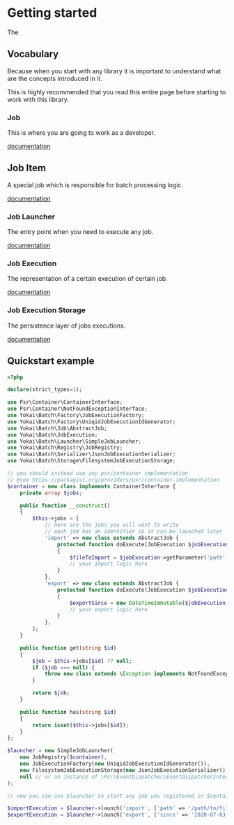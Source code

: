 # Getting started

The


## Vocabulary

Because when you start with any library
it is important to understand what are the concepts introduced in it.

This is highly recommended that you read this entire page
before starting to work with this library.


### Job

This is where you are going to work as a developer.

[documentation](domain/job.md)


## Job Item

A special job which is responsible for batch processing logic.

[documentation](domain/job-item.md)


### Job Launcher

The entry point when you need to execute any job.

[documentation](domain/job-launcher.md)


### Job Execution

The representation of a certain execution of certain job.

[documentation](domain/job-execution.md)


### Job Execution Storage

The persistence layer of jobs executions.

[documentation](domain/job-execution-storage.md)

## Quickstart example

```php
<?php

declare(strict_types=1);

use Psr\Container\ContainerInterface;
use Psr\Container\NotFoundExceptionInterface;
use Yokai\Batch\Factory\JobExecutionFactory;
use Yokai\Batch\Factory\UniqidJobExecutionIdGenerator;
use Yokai\Batch\Job\AbstractJob;
use Yokai\Batch\JobExecution;
use Yokai\Batch\Launcher\SimpleJobLauncher;
use Yokai\Batch\Registry\JobRegistry;
use Yokai\Batch\Serializer\JsonJobExecutionSerializer;
use Yokai\Batch\Storage\FilesystemJobExecutionStorage;

// you should instead use any psr/container implementation
// @see https://packagist.org/providers/psr/container-implementation
$container = new class implements ContainerInterface {
    private array $jobs;

    public function __construct()
    {
        $this->jobs = [
            // here are the jobs you will want to write
            // each job has an identifier so it can be launched later
            'import' => new class extends AbstractJob {
                protected function doExecute(JobExecution $jobExecution): void
                {
                    $fileToImport = $jobExecution->getParameter('path');
                    // your import logic here
                }
            },
            'export' => new class extends AbstractJob {
                protected function doExecute(JobExecution $jobExecution): void
                {
                    $exportSince = new DateTimeImmutable($jobExecution->getParameter('since'));
                    // your export logic here
                }
            },
        ];
    }

    public function get(string $id)
    {
        $job = $this->jobs[$id] ?? null;
        if ($job === null) {
            throw new class extends \Exception implements NotFoundExceptionInterface {};
        }

        return $job;
    }

    public function has(string $id)
    {
        return isset($this->jobs[$id]);
    }
};

$launcher = new SimpleJobLauncher(
    new JobRegistry($container),
    new JobExecutionFactory(new UniqidJobExecutionIdGenerator()),
    new FilesystemJobExecutionStorage(new JsonJobExecutionSerializer(), '/dir/where/jobs/are/stored'),
    null // or an instance of \Psr\EventDispatcher\EventDispatcherInterface
);

// now you can use $launcher to start any job you registered in $container

$importExecution = $launcher->launch('import', ['path' => '/path/to/file/to/import']);
$exportExecution = $launcher->launch('export', ['since' => '2020-07-03']);
```
